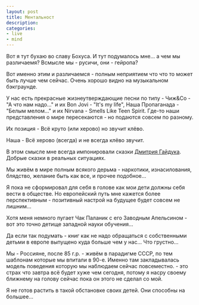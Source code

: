 ```yaml
---
layout: post
title: Ментальност
description:
categories:
- live
- mind
---
```

Вот я тут бухаю во славу Бохуса. И тут подумалось мне... а чем мы различаемя? Всмысле мы - русичи, они - гейропа?

Вот именно этим и различаемся - полным неприятием что что то может быть лучше чем сейчас. Очень хорошо видно на музыкальном бэкграунде.

У нас есть прекрасные жизнеутверждающие песни по типу - Чиж&Со - "А что нам надо..." и их Bon Jovi - "It's my life", Наша Пропаганада - "Белым мелом..." и их Nirvana - Smells Like Teen Spirit. Где-то наши представления о мире пересекаются - но подаются совсем по разному.

Их позиция - Всё круто (или херово) но звучит клёво.

Наша - Всё херово (всегда) и не всегда клёво звучит.

В этом смысле мне всегда импонировали сказки [Дмитрия Гайдука](https://ru.wikipedia.org/wiki/%D0%93%D0%B0%D0%B9%D0%B4%D1%83%D0%BA,_%D0%94%D0%BC%D0%B8%D1%82%D1%80%D0%B8%D0%B9_%D0%90%D0%BB%D0%B5%D0%BA%D1%81%D0%B0%D0%BD%D0%B4%D1%80%D0%BE%D0%B2%D0%B8%D1%87). Добрые сказки в реальных ситуациях.

Мы живём в мире полным всякого дерьма - наркотики, изнасилования, блядство, желание быть как все, и прочее подобное...

Я пока не сформировал для себя в голове как мои дети должны себя вести в обществе. Но
европейский путь мне кажется более перспективным - позитивный настрой на будущее будет совсем не лишним...

Хотя меня немного пугает Чак Паланик с его Заводным Апельсином - вот это точно детище западной науки обучения...

Да если так подумать - книг как не надо обращаться с собственными детьми в европе выпущено куда больше чем у нас... Что грустно...

Мы - Россияне, после 85 г.р. - живём в парадигме СССР, по тем шаблонам которые мы впитали в 90-е. Именно там закладывалась модель поведения которую мы наблюдаем сейчас повсеместно. - это страх что завтра всё будет хуже чем сегодня, потому я насру своему ближнему на голову сейчас пока он этого не сделал со мой.

Я не готов растить в такой обстановке своих детей. Они способны на большее...
